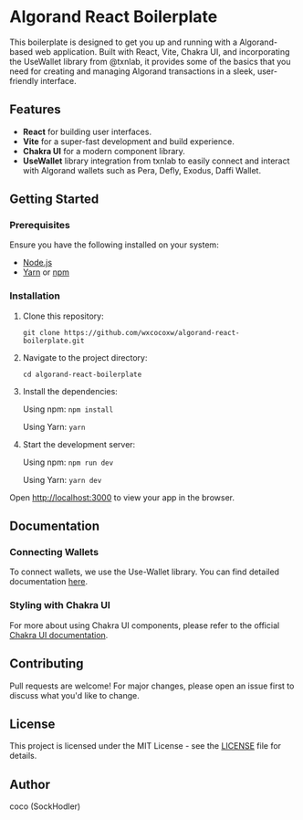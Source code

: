 # Algorand React Boilerplate

This boilerplate is designed to get you up and running with a Algorand-based web application. Built with React, Vite, Chakra UI, and incorporating the UseWallet library from @txnlab, it provides some of the basics that you need for creating and managing Algorand transactions in a sleek, user-friendly interface.

## Features

- **React** for building user interfaces.
- **Vite** for a super-fast development and build experience.
- **Chakra UI** for a modern component library.
- **UseWallet** library integration from txnlab to easily connect and interact with Algorand wallets such as Pera, Defly, Exodus, Daffi Wallet.

## Getting Started

### Prerequisites

Ensure you have the following installed on your system:
- [Node.js](https://nodejs.org/)
- [Yarn](https://yarnpkg.com/) or [npm](https://www.npmjs.com/)

### Installation

1. Clone this repository:
    
    `git clone https://github.com/wxcocoxw/algorand-react-boilerplate.git`

2. Navigate to the project directory:
   
    `cd algorand-react-boilerplate`

1. Install the dependencies:
    
    Using npm:
    `npm install`

    Using Yarn:
    `yarn`

2. Start the development server:

    Using npm:
    `npm run dev`

    Using Yarn:
    `yarn dev`


Open [http://localhost:3000](http://localhost:3000) to view your app in the browser.

## Documentation

### Connecting Wallets

To connect wallets, we use the Use-Wallet library. You can find detailed documentation [here](https://github.com/TxnLab/use-wallet).

### Styling with Chakra UI

For more about using Chakra UI components, please refer to the official [Chakra UI documentation](https://chakra-ui.com/docs/getting-started).

## Contributing

Pull requests are welcome! For major changes, please open an issue first to discuss what you'd like to change.

## License

This project is licensed under the MIT License - see the [LICENSE](LICENSE) file for details.

## Author

coco (SockHodler)
